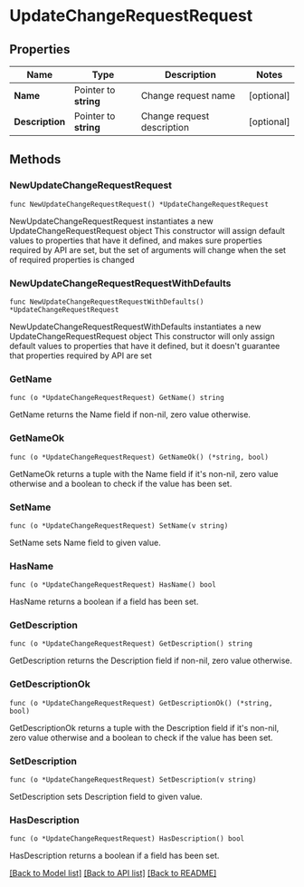 # UpdateChangeRequestRequest

## Properties

Name | Type | Description | Notes
------------ | ------------- | ------------- | -------------
**Name** | Pointer to **string** | Change request name | [optional] 
**Description** | Pointer to **string** | Change request description | [optional] 

## Methods

### NewUpdateChangeRequestRequest

`func NewUpdateChangeRequestRequest() *UpdateChangeRequestRequest`

NewUpdateChangeRequestRequest instantiates a new UpdateChangeRequestRequest object
This constructor will assign default values to properties that have it defined,
and makes sure properties required by API are set, but the set of arguments
will change when the set of required properties is changed

### NewUpdateChangeRequestRequestWithDefaults

`func NewUpdateChangeRequestRequestWithDefaults() *UpdateChangeRequestRequest`

NewUpdateChangeRequestRequestWithDefaults instantiates a new UpdateChangeRequestRequest object
This constructor will only assign default values to properties that have it defined,
but it doesn't guarantee that properties required by API are set

### GetName

`func (o *UpdateChangeRequestRequest) GetName() string`

GetName returns the Name field if non-nil, zero value otherwise.

### GetNameOk

`func (o *UpdateChangeRequestRequest) GetNameOk() (*string, bool)`

GetNameOk returns a tuple with the Name field if it's non-nil, zero value otherwise
and a boolean to check if the value has been set.

### SetName

`func (o *UpdateChangeRequestRequest) SetName(v string)`

SetName sets Name field to given value.

### HasName

`func (o *UpdateChangeRequestRequest) HasName() bool`

HasName returns a boolean if a field has been set.

### GetDescription

`func (o *UpdateChangeRequestRequest) GetDescription() string`

GetDescription returns the Description field if non-nil, zero value otherwise.

### GetDescriptionOk

`func (o *UpdateChangeRequestRequest) GetDescriptionOk() (*string, bool)`

GetDescriptionOk returns a tuple with the Description field if it's non-nil, zero value otherwise
and a boolean to check if the value has been set.

### SetDescription

`func (o *UpdateChangeRequestRequest) SetDescription(v string)`

SetDescription sets Description field to given value.

### HasDescription

`func (o *UpdateChangeRequestRequest) HasDescription() bool`

HasDescription returns a boolean if a field has been set.


[[Back to Model list]](../README.md#documentation-for-models) [[Back to API list]](../README.md#documentation-for-api-endpoints) [[Back to README]](../README.md)


